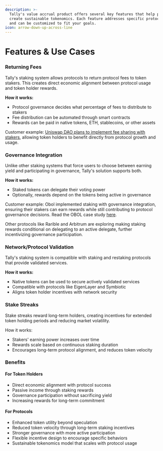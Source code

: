 ```yaml
---
description: >-
  Tally's value accrual product offers several key features that help protocols
  create sustainable tokenomics. Each feature addresses specific protocol needs
  and can be customized to fit your goals.
icon: arrow-down-up-across-line
---
```


# Features & Use Cases

### Returning Fees

Tally's staking system allows protocols to return protocol fees to token stakers. This creates direct economic alignment between protocol usage and token holder rewards.

**How it works:**

* Protocol governance decides what percentage of fees to distribute to stakers
* Fee distribution can be automated through smart contracts
* Rewards can be paid in native tokens, ETH, stablecoins, or other assets

Customer example: [Uniswap DAO plans to implement fee sharing with stakers](https://gov.uniswap.org/t/temperature-check-activate-uniswap-protocol-governance/22936), allowing token holders to benefit directly from protocol growth and usage.

### Governance Integration

Unlike other staking systems that force users to choose between earning yield and participating in governance, Tally's solution supports both.

**How it works:**

* Staked tokens can delegate their voting power
* Optionally, rewards depend on the tokens being active in governance

Customer example: Obol implemented staking with governance integration, ensuring their stakers can earn rewards while still contributing to protocol governance decisions. Read the OBOL case study [here](https://tally.mirror.xyz/6e3I6e4K2FL_dcv5cnDTnJdQ0NSpqFnENZBAs7zre4s).

Other protocols like Rarible and Arbitrum are exploring making staking rewards conditional on delegating to an active delegate, further incentivizing governance participation.

### Network/Protocol Validation

Tally's staking system is compatible with staking and restaking protocols that provide validated services.

**How it works:**

* Native tokens can be used to secure actively validated services
* Compatible with protocols like EigenLayer and Symbiotic
* Aligns token holder incentives with network security

### Stake Streaks

Stake streaks reward long-term holders, creating incentives for extended token holding periods and reducing market volatility.

How it works:

* Stakers' earning power increases over time
* Rewards scale based on continuous staking duration
* Encourages long-term protocol alignment, and reduces token velocity

### Benefits

#### For Token Holders

* Direct economic alignment with protocol success
* Passive income through staking rewards
* Governance participation without sacrificing yield
* Increasing rewards for long-term commitment

#### For Protocols

* Enhanced token utility beyond speculation
* Reduced token velocity through long-term staking incentives
* Stronger governance with more active participation
* Flexible incentive design to encourage specific behaviors
* Sustainable tokenomics model that scales with protocol usage
